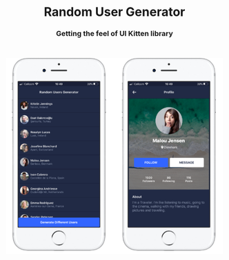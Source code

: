 <h1 align="center">Random User Generator</h1>
<h3 align="center">Getting the feel of UI Kitten library</h3>
<br />
<p align="center">
  <img src="/assets/mocks.png">
</p>
